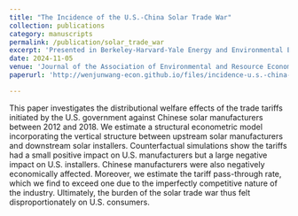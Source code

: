 ```yaml
---
title: "The Incidence of the U.S.-China Solar Trade War"
collection: publications
category: manuscripts
permalink: /publication/solar_trade_war
excerpt: 'Presented in Berkeley-Harvard-Yale Energy and Environmental Economics Seminar, the U.S. Department of Energy'
date: 2024-11-05
venue: 'Journal of the Association of Environmental and Resource Economists'
paperurl: 'http://wenjunwang-econ.github.io/files/incidence-u.s.-china-solar-trade-war_revised_19072024.pdf'

---
```


This paper investigates the distributional welfare effects of the trade tariffs initiated by the U.S. government against Chinese solar manufacturers between 2012 and 2018. We estimate
a structural econometric model incorporating the vertical structure between upstream solar manufacturers and downstream solar installers. Counterfactual simulations show the tariffs
had a small positive impact on U.S. manufacturers but a large negative impact on U.S. installers. Chinese manufacturers were also negatively economically affected. Moreover, we
estimate the tariff pass-through rate, which we find to exceed one due to the imperfectly competitive nature of the industry. Ultimately, the burden of the solar trade war thus felt
disproportionately on U.S. consumers.


